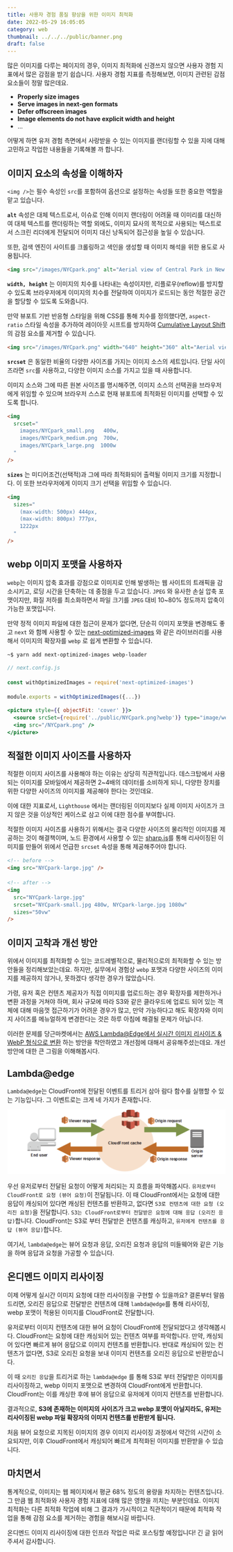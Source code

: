 ```yaml
---
title: 사용자 경험 품질 향상을 위한 이미지 최적화
date: 2022-05-29 16:05:05
category: web
thumbnail: ../../../public/banner.png
draft: false
---
```


많은 이미지를 다루는 페이지의 경우, 이미지 최적화에 신경쓰지 않으면 사용자 경험 지표에서 많은 감점을 받기 쉽습니다.
사용자 경험 지표를 측정해보면, 이미지 관련된 감점 요소들이 정말 많은데요.

- **Properly size images**
- **Serve images in next-gen formats**
- **Defer offscreen images**
- **Image elements do not have explicit width and height**
- ...

어떻게 하면 유저 경험 측면에서 사랑받을 수 있는 이미지를 랜더링할 수 있을 지에 대해 고민하고 작업한 내용들을 기록해볼 까 합니다.

## 이미지 요소의 속성을 이해하자

`<img />`는 필수 속성인 `src`를 포함하여 옵션으로 설정하는 속성들 또한 중요한 역할을 맡고 있습니다.

**`alt`** 속성은 대체 텍스트로서, 이슈로 인해 이미지 랜더링이 어려울 때 이미리를 대신하여 대체 텍스트를 랜더링하는 역할 외에도,
이미지 묘사의 목적으로 사용되는 텍스트로서 스크린 리더에게 전달되어 이미지 대신 낭독되어 접근성을 높일 수 있습니다.

또한, 검색 엔진이 사이트를 크롤링하고 색인을 생성할 때 이미지 해석을 위한 용도로 사용됩니다.

```html
<img src="/images/NYCpark.png" alt="Aerial view of Central Park in New York" />
```

**`width, height`** 는 이미지의 치수를 나타내는 속성이지만, 리플로우(reflow)를 방지할 수 있도록
브라우저에게 이미지의 치수를 전달하여 이미지가 로드되는 동안 적절한 공간을 할당할 수 있도록 도와줍니다.

만약 뷰포트 기반 반응형 스타일을 위해 CSS를 통해 치수를 정의했다면, `aspect-ratio` 스타일 속성을
추가하여 레이아웃 시프트를 방지하여 [Cumulative Layout Shift](https://web.dev/i18n/ko/cls/) 의 감점 요소를 제거할 수 있습니다.

```html
<img src="/images/NYCpark.png" width="640" height="360" alt="Aerial view ..." />
```

**`srcset`** 은 동일한 비율의 다양한 사이즈를 가지는 이미지 소스의 세트입니다. 단일 사이즈라면 `src`를 사용하고,
다양한 이미지 소스를 가지고 있을 때 사용합니다.

이미지 소스와 그에 따른 원본 사이즈를 명시해주면, 이미지 소스의 선택권을 브라우저에게 위임할 수 있으며
브라우저 스스로 현재 뷰포트에 최적화된 이미지를 선택할 수 있도록 합니다.

```html
<img
  srcset="
    images/NYCpark_small.png   400w,
    images/NYCpark_medium.png  700w,
    images/NYCpark_large.png  1000w
  "
/>
```

**`sizes`** 는 미디어조건(선택적)과 그에 따라 최적화되어 출력될 이미지 크기를 지정합니다. 이 또한
브라우저에게 이미지 크기 선택을 위임할 수 있습니다.

```html
<img
  sizes="
    (max-width: 500px) 444px, 
    (max-width: 800px) 777px, 
    1222px
  "
/>
```

## webp 이미지 포맷을 사용하자

`webp`는 이미지 압축 효과를 강점으로 이미지로 인해 발생하는 웹 사이트의 트래픽을 감소시키고,
로딩 시간을 단축하는 데 중점을 두고 있습니다. `JPEG` 와 유사한 손실 압축 포맷이지만,
화질 저하를 최소화하면서 파일 크기를 `JPEG` 대비 10~80% 정도까지 압축이 가능한 포맷입니다.

만약 정적 이미지 파일에 대한 접근이 문제가 없다면, 단순히 이미지 포맷을 변경해도 좋고
`next` 와 함께 사용할 수 있는 [next-optimized-images](https://github.com/cyrilwanner/next-optimized-images)
와 같은 라이브러리를 사용해서 이미지의 확장자를 `webp` 로 쉽게 변환할 수 있습니다.

```shell
~$ yarn add next-optimized-images webp-loader
```

```js
// next.config.js

const withOptimizedImages = require('next-optimized-images')

module.exports = withOptimizedImages({...})
```

```jsx
<picture style={{ objectFit: 'cover' }}>
  <source srcSet={require('../public/NYCpark.png?webp')} type="image/webp" />
  <img src="/NYCpark.png" />
</picture>
```

## 적절한 이미지 사이즈를 사용하자

적절한 이미지 사이즈를 사용해야 하는 이유는 상당히 직관적입니다. 데스크탑에서 사용되는 이미지를 모바일에서
제공하면 2~4배의 데이터를 소비하게 되니, 다양한 장치를 위한 다양한 사이즈의 이미지를 제공해야 한다는 것인데요.

이에 대한 지표로서, `Lighthouse` 에서는 랜더링된 이미지보다 실제 이미지 사이즈가 크지 않은 것을 이상적인 케이스로
삼고 이에 대한 점수를 부여합니다.

적절한 이미지 사이즈를 사용하기 위해서는 결국 다양한 사이즈의 물리적인 이미지를 제공하는 것이 해결책이며,
노드 환경에서 사용할 수 있는 [sharp.js](https://web.dev/serve-responsive-images/)를 통해
리사이징된 이미지를 만들어 위에서 언급한 `srcset` 속성을 통해 제공해주어야 합니다.

```html
<!-- before -->
<img src="NYCpark-large.jpg" />

<!-- after -->
<img
  src="NYCpark-large.jpg"
  srcset="NYCpark-small.jpg 480w, NYCpark-large.jpg 1080w"
  sizes="50vw"
/>
```

## 이미지 고착과 개선 방안

위에서 이미지를 최적화할 수 있는 코드레벨적으로, 물리적으로의 최적화할 수 있는 방안들을 정리해보았는데요.
하지만, 실무에서 경험상 `webp` 포맷과 다양한 사이즈의 이미지를 제공하지 않거나, 못하겠다 생각한 경우가 많았습니다.

가령, 유저 혹은 컨텐츠 제공자가 직접 이미지를 업로드하는 경우 확장자를 제한하거나 변환 과정을 거쳐야 하며,
회사 규모에 따라 S3와 같은 클라우드에 업로드 되어 있는 객체에 대해 마음껏 접근하기가 어려운 경우가 많고,
만약 가능하다고 해도 확장자와 이미지 사이즈를 메뉴얼하게 변경한다는 것은 하루 아침에 해결될 문제가 아닙니다.

이러한 문제를 당근마켓에서는 [AWS Lambda@Edge에서 실시간 이미지 리사이즈 & WebP 형식으로 변환](https://medium.com/daangn/lambda-edge로-구현하는-on-the-fly-이미지-리사이징-f4e5052d49f3) 하는 방안을 착안하였고
개선점에 대해서 공유해주셨는데요. 개선 방안에 대한 큰 그림을 이해해봅시다.

## Lambda@edge

`Lambda@edge`는 CloudFront에 전달된 이벤트를 트리거 삼아 람다 함수를 실행할 수 있는 기능입니다.
그 이벤트로는 크게 네 가지가 존재합니다.

![implement lambda edge](./images/image-optimization/lambda.png)

우선 유저로부터 전달된 요청이 어떻게 처리되는 지 흐름을 파악해봅시다.
`유저로부터 CloudFront로 요청 (뷰어 요청)`이 전달됩니다. 이 때
CloudFront에서는 요청에 대한 응답이 캐싱되어 있다면 캐싱된 컨텐츠를 반환하고,
없다면 `S3로 컨텐츠에 대한 요청 (오리진 요청)`을 전달합니다.
`S3는 CloudFront로부터 전달받은 요청에 대해 응답 (오리진 응답)`합니다.
CloudFront는 S3로 부터 전달받은 컨텐츠를 캐싱하고, `유저에게 컨텐츠를 응답 (뷰어 응답)`합니다.

여기서, `lambda@edge`는 뷰어 요청과 응답, 오리진 요청과 응답의 미들웨어와 같은 기능을 하며
응답과 요청을 가공할 수 있습니다.

## 온디멘드 이미지 리사이징

이제 어떻게 실시간 이미지 요청에 대한 리사이징을 구현할 수 있을까요?
결론부터 말씀드리면, 오리진 응답으로 전달받은 컨텐츠에 대해 `lambda@edge`를 통해
리사이징, webp 포맷이 적용된 이미지를 CloudFront로 전달합니다.

유저로부터 이미지 컨텐츠에 대한 뷰어 요청이 CloudFront에 전달되었다고 생각해봅시다.
CloudFront는 요청에 대한 캐싱되어 있는 컨텐츠 여부를 파악합니다. 만약, 캐싱되어 있다면
빠르게 뷰어 응답으로 이미지 컨텐츠를 반환합니다. 반대로 캐싱되어 있는 컨텐츠가 없다면, S3로 오리진 요청을 보내
이미지 컨텐츠를 오리진 응답으로 반환받습니다.

이 때 `오리진 응답`을 트리거로 하는 `lambda@edge` 를 통해 S3로 부터 전달받은 이미지를 리사이징하고,
webp 이미지 포맷으로 변경하여 CloudFront에게 반환합니다. CloudFront는 이를 캐싱한 후에
뷰어 응답으로 유저에게 이미지 컨텐츠를 반환합니다.

결과적으로, **S3에 존재하는 이미지의 사이즈가 크고 webp 포맷이 아닐지라도, 유저는 리사이징된 webp 파일 확장자의
이미지 컨텐츠를 반환받게 됩니다.**

처음 뷰어 요청으로 지목된 이미지의 경우 이미지 리사이징 과정에서 약간의 시간이 소요되지만,
이후 CloudFront에서 캐싱되어 빠르게 최적화된 이미지를 반환받을 수 있습니다.

## 마치면서

통계적으로, 이미지는 웹 페이지에서 평균 68% 정도의 용량을 차지하는 컨텐츠입니다. 그 만큼
웹 최적화와 사용자 경험 지표에 대해 많은 영향을 끼치는 부분인데요. 이미지 최적화는 다른 최적화 작업에 비해
그 결과가 가시적이고 직관적이기 때문에 최적화 작업을 통해 감점 요소를 제거하는 경험을 해보시길 바랍니다.

온디멘드 이미지 리사이징에 대한 인프라 작업은 따로 포스팅할 예정입니다! 긴 글 읽어주셔서 감사합니다.
